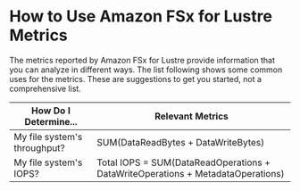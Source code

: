 # How to Use Amazon FSx for Lustre Metrics<a name="how_to_use_metrics"></a>

The metrics reported by Amazon FSx for Lustre provide information that you can analyze in different ways\. The list following shows some common uses for the metrics\. These are suggestions to get you started, not a comprehensive list\.


| How Do I Determine\.\.\. | Relevant Metrics | 
| --- | --- | 
| My file system's throughput? | SUM\(DataReadBytes \+ DataWriteBytes\)  | 
| My file system's IOPS? | Total IOPS = SUM\(DataReadOperations \+ DataWriteOperations \+ MetadataOperations\) | 